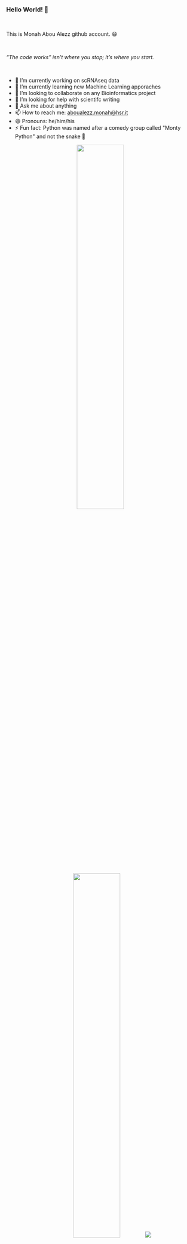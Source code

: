 ### Hello World! 👋

<br />

This is Monah Abou Alezz github account. :smile:

<br />

_“The code works” isn’t where you stop; it’s where you start._

<br />

- 🔭 I’m currently working on scRNAseq data
- 🌱 I’m currently learning new Machine Learning apporaches
- 👯 I’m looking to collaborate on any Bioinformatics project
- 🤔 I’m looking for help with scientifc writing
- 💬 Ask me about anything
- 📫 How to reach me: aboualezz.monah@hsr.it
- 😄 Pronouns: he/him/his
- ⚡ Fun fact: Python was named after a comedy group called "Monty Python" and not the snake 🐍

<p align="center">
  <img height="50%" width="auto" src ="https://github-readme-stats.vercel.app/api?username=monahton&show_icons=true&count_private=true&theme=darcula&hide_border=true&hide=issues,contribs&bg_color=00000000">
  <img height="50%" width="auto" src ="https://github-readme-stats.vercel.app/api/top-langs/?username=monahton&layout=compact&hide_border=true&theme=darcula&bg_color=00000000&langs_count=6&hide=jupyter%20notebook,tex,css,php">
  <img src ="https://github-readme-streak-stats.herokuapp.com?user=monahton&theme=darcula&hide_border=true&background=FFFFFF00">
  <br>
  <br>

  ## Skills

<img align="left" alt="r" src="https://img.shields.io/badge/r%20-276DC3.svg?&style=for-the-badge&logo=r&logoColor=acadb1" />
<img align="left" alt="python" src="https://img.shields.io/badge/python%20-3776AB.svg?&style=for-the-badge&logo=python&logoColor=yellow" />
<img align="left" alt="bash" src="https://img.shields.io/badge/bash%20-171A21.svg?&style=for-the-badge&logo=gnubash&logoColor=white" />
<img align="left" alt="git" src="https://img.shields.io/badge/git%20-F05032.svg?&style=for-the-badge&logo=git&logoColor=white" />
<img align="left" alt="linux" src="https://img.shields.io/badge/linux%20-FCC624.svg?&style=for-the-badge&logo=linux&logoColor=white" />


</br>

## Research

[<img align="left" alt="orcid" src="https://img.shields.io/badge/orcid-%A6CE39.svg?&style=for-the-badge&logo=orcid&logoColor=white" />](https://orcid.org/0000-0002-2006-4250)
[<img align="left" alt="google-scholar" src="https://img.shields.io/badge/googlescholar-1DA1F2.svg?&style=for-the-badge&logo=google-scholar&logoColor=white" />](https://scholar.google.com/citations?user=882eaNUAAAAJ&hl=en)

</br>

## Contact

[<img align="left" alt="linked-in" src="https://img.shields.io/badge/linkedin-%230077B5.svg?&style=for-the-badge&logo=linkedin&logoColor=white" />](https://linkedin.com/in/monah-abou-alezz-phd-06a948ba)
[<img align="left" alt="twitter" src="https://img.shields.io/badge/twitter-1DA1F2.svg?&style=for-the-badge&logo=twitter&logoColor=white" />](https://twitter.com/MonahAbouAlezz)

</br>


